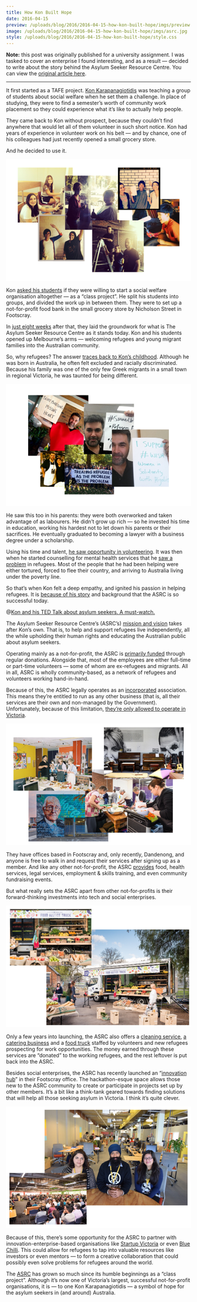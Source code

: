 ```yaml
---
title: How Kon Built Hope
date: 2016-04-15
preview: /uploads/blog/2016/2016-04-15-how-kon-built-hope/imgs/preview.jpg
image: /uploads/blog/2016/2016-04-15-how-kon-built-hope/imgs/asrc.jpg
style: /uploads/blog/2016/2016-04-15-how-kon-built-hope/style.css
---
```


**Note:** this post was originally published for a university assignment. I was tasked to cover an enterprise I found interesting, and as a result — decided to write about the story behind the Asylum Seeker Resource Centre. You can view the [original article here](http://cjmlgrto.tumblr.com/post/142767920215/how-kon-built-hope).

---

It first started as a TAFE project. [Kon Karapanagiotidis](https://twitter.com/Kon__K) was teaching a group of students about social welfare when he set them a challenge. In place of studying, they were to find a semester’s worth of community work placement so they could experience what it’s like to actually help people.

They came back to Kon without prospect, because they couldn’t find anywhere that would let all of them volunteer in such short notice. Kon had years of experience in volunteer work on his belt — and by chance, one of his colleagues had just recently opened a small grocery store.

And he decided to use it.

![Students volunteering](/uploads/blog/2016/2016-04-15-how-kon-built-hope/imgs/students.jpg)

Kon [asked his students](https://soundcloud.com/asrc-2/kons-interview-bbc-world) if they were willing to start a social welfare organisation altogether — as a “class project”. He split his students into groups, and divided the work up in between them. They were to set up a not-for-profit food bank in the small grocery store by Nicholson Street in Footscray.

In [just eight weeks](http://rightnow.org.au/topics/asylum-seekers/interview-with-kon-karapanagiotidis/) after that, they laid the groundwork for what is The Asylum Seeker Resource Centre as it stands today. Kon and his students opened up Melbourne’s arms — welcoming refugees and young migrant families into the Australian community.

So, why refugees? The answer [traces back to Kon’s childhood]((http://www.dumbofeather.com/conversation/kon-karapanagiotidis-has-pathos/)). Although he was born in Australia, he often felt excluded and racially discriminated. Because his family was one of the only few Greek migrants in a small town in regional Victoria, he was taunted for being different.

![Kon and some of his posts on social media](/uploads/blog/2016/2016-04-15-how-kon-built-hope/imgs/kon_support.jpg)

He saw this too in his parents: they were both overworked and taken advantage of as labourers. He didn’t grow up rich — so he invested his time in education, working his hardest not to let down his parents or their sacrifices. He eventually graduated to becoming a lawyer with a business degree under a scholarship.

Using his time and talent, [he saw opportunity in volunteering](https://au.linkedin.com/in/kon-karapanagiotidis-oam-56ab5037). It was then when he started counselling for mental health services that he [saw a problem](http://www.asrc.org.au/wp-content/uploads/2013/07/MythBusterJuly2013FINAL.pdf) in refugees. Most of the people that he had been helping were either tortured, forced to flee their country, and arriving to Australia living under the poverty line.

So that’s when Kon felt a deep empathy, and ignited his passion in helping refugees. It is [because of his story](https://www.youtube.com/watch?v=oGhZwpa-H14) and background that the ASRC is so successful today.

@[Kon and his TED Talk about asylum seekers. A must-watch.](https://youtu.be/oGhZwpa-H14)

The Asylum Seeker Resource Centre’s (ASRC’s) [mission and vision](http://www.asrc.org.au/about-us/vision-value/) takes after Kon’s own. That is, to help and support refugees live independently, all the while upholding their human rights and educating the Australian public about asylum seekers.

Operating mainly as a not-for-profit, the ASRC is [primarily funded](http://www.asrc.org.au/wp-content/uploads/2013/07/ASRC-Annual-Report-low-res_reducedfilesize.pdf) through regular donations. Alongside that, most of the employees are either full-time or part-time volunteers — some of whom are ex-refugees and migrants. All in all, ASRC is wholly community-based, as a network of refugees and volunteers working hand-in-hand.

Because of this, the ASRC legally operates as an [incorporated](http://www.abr.business.gov.au/EntityTypeDescription.aspx?Id=00017) association. This means they’re entitled to run as any other business (that is, all their services are their own and non-managed by the Government). Unfortunately, because of this limitation, [they’re only allowed to operate in Victoria](http://www.asic.gov.au/for-business/starting-a-company/how-to-start-a-company/registering-not-for-profit-or-charitable-organisations/).

![The Footscray Office](/uploads/blog/2016/2016-04-15-how-kon-built-hope/imgs/asrc.jpg)

They have offices based in Footscray and, only recently, Dandenong, and anyone is free to walk in and request their services after signing up as a member. And like any other not-for-profit, the ASRC [provides](http://www.asrc.org.au/home/our-services/) food, health services, legal services, employment & skills training, and even community fundraising events.

But what really sets the ASRC apart from other not-for-profits is their forward-thinking investments into tech and social enterprises.

![ASRC's Food Justice Truck](/uploads/blog/2016/2016-04-15-how-kon-built-hope/imgs/truck.jpg)

Only a few years into launching, the ASRC also offers a [cleaning service](http://www.asset.asrc.org.au/engage/asrc-cleaning/), [a catering business](http://www.catering.asrc.org.au) and a [food truck](http://www.asrc.org.au/foodjustice/) staffed by volunteers and new refugees prospecting for work opportunities. The money earned through these services are “donated” to the working refugees, and the rest leftover is put back into the ASRC.

Besides social enterprises, the ASRC has recently launched an “[innovation hub](http://www.asrc.org.au/2015/09/02/hub-at-heart-of-change/)” in their Footscray office. The hackathon-esque space allows those new to the ASRC community to create or participate in projects set up by other members. It’s a bit like a think-tank geared towards finding solutions that will help all those seeking asylum in Victoria. I think it’s quite clever.

![Pitch nights at the ASRC could really use some angel investors.](/uploads/blog/2016/2016-04-15-how-kon-built-hope/imgs/innovation.jpg)

Because of this, there’s some opportunity for the ASRC to partner with innovation-enterprise-based organisations like [Startup Victoria](https://startupvictoria.com.au) or even [Blue Chilli](https://www.bluechilli.com). This could allow for refugees to tap into valuable resources like investors or even mentors — to form a creative collaboration that could possibly even solve problems for refugees around the world.

The [ASRC](https://www.asrc.org.au) has grown so much since its humble beginnings as a “class project”. Although it’s now one of Victoria’s largest, successful not-for-profit organisations, it is — to one Kon Karapanagiotidis — a symbol of hope for the asylum seekers in (and around) Australia.

